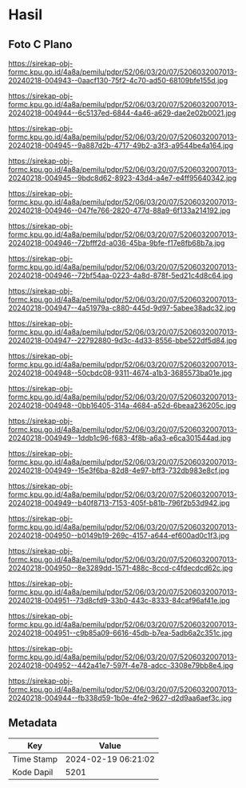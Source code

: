 # Hasil

## Foto C Plano

https://sirekap-obj-formc.kpu.go.id/4a8a/pemilu/pdpr/52/06/03/20/07/5206032007013-20240218-004943--0aacf130-75f2-4c70-ad50-68109bfe155d.jpg

https://sirekap-obj-formc.kpu.go.id/4a8a/pemilu/pdpr/52/06/03/20/07/5206032007013-20240218-004944--6c5137ed-6844-4a46-a629-dae2e02b0021.jpg

https://sirekap-obj-formc.kpu.go.id/4a8a/pemilu/pdpr/52/06/03/20/07/5206032007013-20240218-004945--9a887d2b-4717-49b2-a3f3-a9544be4a164.jpg

https://sirekap-obj-formc.kpu.go.id/4a8a/pemilu/pdpr/52/06/03/20/07/5206032007013-20240218-004945--9bdc8d62-8923-43d4-a4e7-e4ff95640342.jpg

https://sirekap-obj-formc.kpu.go.id/4a8a/pemilu/pdpr/52/06/03/20/07/5206032007013-20240218-004946--047fe766-2820-477d-88a9-6f133a214192.jpg

https://sirekap-obj-formc.kpu.go.id/4a8a/pemilu/pdpr/52/06/03/20/07/5206032007013-20240218-004946--72bfff2d-a036-45ba-9bfe-f17e8fb68b7a.jpg

https://sirekap-obj-formc.kpu.go.id/4a8a/pemilu/pdpr/52/06/03/20/07/5206032007013-20240218-004946--72bf54aa-0223-4a8d-878f-5ed21c4d8c64.jpg

https://sirekap-obj-formc.kpu.go.id/4a8a/pemilu/pdpr/52/06/03/20/07/5206032007013-20240218-004947--4a51979a-c880-445d-9d97-5abee38adc32.jpg

https://sirekap-obj-formc.kpu.go.id/4a8a/pemilu/pdpr/52/06/03/20/07/5206032007013-20240218-004947--22792880-9d3c-4d33-8556-bbe522df5d84.jpg

https://sirekap-obj-formc.kpu.go.id/4a8a/pemilu/pdpr/52/06/03/20/07/5206032007013-20240218-004948--50cbdc08-9311-4674-a1b3-3685573ba01e.jpg

https://sirekap-obj-formc.kpu.go.id/4a8a/pemilu/pdpr/52/06/03/20/07/5206032007013-20240218-004948--0bb16405-314a-4684-a52d-6beaa236205c.jpg

https://sirekap-obj-formc.kpu.go.id/4a8a/pemilu/pdpr/52/06/03/20/07/5206032007013-20240218-004949--1ddb1c96-f683-4f8b-a6a3-e6ca301544ad.jpg

https://sirekap-obj-formc.kpu.go.id/4a8a/pemilu/pdpr/52/06/03/20/07/5206032007013-20240218-004949--15e3f6ba-82d8-4e97-bff3-732db983e8cf.jpg

https://sirekap-obj-formc.kpu.go.id/4a8a/pemilu/pdpr/52/06/03/20/07/5206032007013-20240218-004949--b40f8713-7153-405f-b81b-796f2b53d942.jpg

https://sirekap-obj-formc.kpu.go.id/4a8a/pemilu/pdpr/52/06/03/20/07/5206032007013-20240218-004950--b0149b19-269c-4157-a644-ef600ad0c1f3.jpg

https://sirekap-obj-formc.kpu.go.id/4a8a/pemilu/pdpr/52/06/03/20/07/5206032007013-20240218-004950--8e3289dd-1571-488c-8ccd-c4fdecdcd62c.jpg

https://sirekap-obj-formc.kpu.go.id/4a8a/pemilu/pdpr/52/06/03/20/07/5206032007013-20240218-004951--73d8cfd9-33b0-443c-8333-84caf96af41e.jpg

https://sirekap-obj-formc.kpu.go.id/4a8a/pemilu/pdpr/52/06/03/20/07/5206032007013-20240218-004951--c9b85a09-6616-45db-b7ea-5adb6a2c351c.jpg

https://sirekap-obj-formc.kpu.go.id/4a8a/pemilu/pdpr/52/06/03/20/07/5206032007013-20240218-004952--442a41e7-597f-4e78-adcc-3308e79bb8e4.jpg

https://sirekap-obj-formc.kpu.go.id/4a8a/pemilu/pdpr/52/06/03/20/07/5206032007013-20240218-004944--fb338d59-1b0e-4fe2-9627-d2d9aa6aef3c.jpg


## Metadata

| Key        | Value               |
| ---------- | ------------------- |
| Time Stamp | 2024-02-19 06:21:02 |
| Kode Dapil | 5201                |



